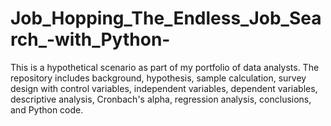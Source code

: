 # Job_Hopping_The_Endless_Job_Search_-with_Python-
This is a hypothetical scenario as part of my portfolio of data analysts. The repository includes background, hypothesis, sample calculation, survey design with control variables, independent variables, dependent variables, descriptive analysis, Cronbach's alpha, regression analysis, conclusions, and Python code.

